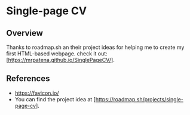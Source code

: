 # Single-page CV

## Overview
Thanks to roadmap.sh an their project ideas for helping me to create my first HTML-based webpage. check it out: [https://mrpatena.github.io/SinglePageCV/].

## References
- https://favicon.io/
- You can find the project idea at [https://roadmap.sh/projects/single-page-cv].
